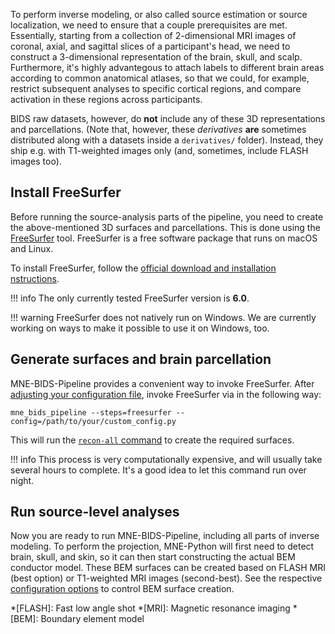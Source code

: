 To perform inverse modeling, or also called source estimation or source
localization, we need to ensure that a couple prerequisites are met.
Essentially, starting from a collection of 2-dimensional MRI images of coronal,
axial, and sagittal slices of a participant's head, we need to construct a
3-dimensional representation of the brain, skull, and scalp. Furthermore,
it's highly advantegous to attach labels to different brain areas according
to common anatomical atlases, so that we could, for example, restrict
subsequent analyses to specific cortical regions, and compare activation
in these regions across participants.

BIDS raw datasets, however, do **not** include any of these 3D representations
and parcellations. (Note that, however, these *derivatives* **are** sometimes
distributed along with a datasets inside a `derivatives/` folder). Instead,
they ship e.g. with T1-weighted images only (and, sometimes, include FLASH
images too).

## Install FreeSurfer

Before running the source-analysis parts of the pipeline, you need to
create the above-mentioned 3D surfaces and parcellations. This is done using
the [FreeSurfer](https://surfer.nmr.mgh.harvard.edu/fswiki/) tool. FreeSurfer
is a free software package that runs on macOS and Linux.

To install FreeSurfer, follow the [official download and installation
nstructions](https://surfer.nmr.mgh.harvard.edu/fswiki/rel6downloads).

!!! info
    The only currently tested FreeSurfer version is **6.0**.

!!! warning
    FreeSurfer does not natively run on Windows. We are currently working on
    ways to make it possible to use it on Windows, too.

## Generate surfaces and brain parcellation

MNE-BIDS-Pipeline provides a convenient way to invoke FreeSurfer. After
[adjusting your configuration file](basic_usage.md#adjust-your-configuration-file),
invoke FreeSurfer via in the following way:

```shell
mne_bids_pipeline --steps=freesurfer --config=/path/to/your/custom_config.py
```

This will run the
[`recon-all` command](https://surfer.nmr.mgh.harvard.edu/fswiki/recon-all)
to create the required surfaces.

!!! info
    This process is very computationally expensive, and will usually take
    several hours to complete. It's a good idea to let this command run
    over night.

## Run source-level analyses

Now you are ready to run MNE-BIDS-Pipeline, including all parts of inverse
modeling. To perform the projection, MNE-Python will first need to detect
brain, skull, and skin, so it can then start constructing the actual BEM
conductor model. These BEM surfaces can be created based on FLASH MRI
(best option) or T1-weighted MRI images (second-best). See the respective
[configuration options](../settings/source/bem.md) to control BEM surface
creation.

*[FLASH]: Fast low angle shot
*[MRI]: Magnetic resonance imaging
*[BEM]: Boundary element model
